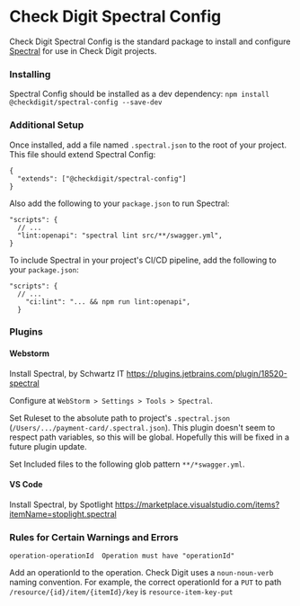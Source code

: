# Check Digit Spectral Config

Check Digit Spectral Config is the standard package to install and configure [Spectral](https://stoplight.io/open-source/spectral/) for use in Check Digit projects.

### Installing

Spectral Config should be installed as a dev dependency:
`npm install @checkdigit/spectral-config --save-dev`

### Additional Setup

Once installed, add a file named `.spectral.json` to the root of your project. This file should extend Spectral Config:

```jsonc
{
  "extends": ["@checkdigit/spectral-config"]
}
```

Also add the following to your `package.json` to run Spectral:

```jsonc
"scripts": {
  // ...
  "lint:openapi": "spectral lint src/**/swagger.yml",
}
```

To include Spectral in your project's CI/CD pipeline, add the following to your `package.json`:

```jsonc
"scripts": {
  // ...
    "ci:lint": "... && npm run lint:openapi",
  }
```

### Plugins

#### Webstorm

Install Spectral, by Schwartz IT https://plugins.jetbrains.com/plugin/18520-spectral

Configure at `WebStorm > Settings > Tools > Spectral`.

Set Ruleset to the absolute path to project's `.spectral.json` (`/Users/.../payment-card/.spectral.json`). This plugin doesn't seem to respect path variables, so this will be global. Hopefully this will be fixed in a future plugin update.

Set Included files to the following glob pattern `**/*swagger.yml`.

#### VS Code

Install Spectral, by Spotlight https://marketplace.visualstudio.com/items?itemName=stoplight.spectral

### Rules for Certain Warnings and Errors

`operation-operationId  Operation must have "operationId"`

Add an operationId to the operation. Check Digit uses a `noun-noun-verb` naming convention. For example, the correct operationId for a `PUT` to path `/resource/{id}/item/{itemId}/key` is `resource-item-key-put`
